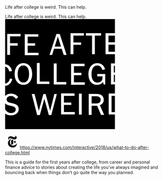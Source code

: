 Life after college is weird. This can help.

Life after college is weird. This can help.
![](../_resources/a7d65abf958ce411aa33512e0041d237.png)

![](../_resources/c1150ebfeac128c095f8daaa06ff4b1f.png)https://www.nytimes.com/interactive/2018/us/what-to-do-after-college.html

This is a guide for the first years after college, from career and personal finance advice to stories about creating the life you’ve always imagined and bouncing back when things don’t go quite the way you planned.